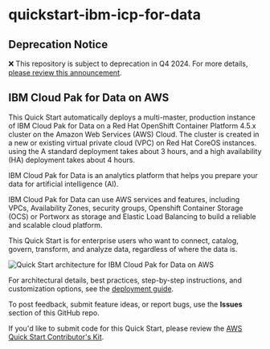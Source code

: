 # quickstart-ibm-icp-for-data
## Deprecation Notice

:x: This repository is subject to deprecation in Q4 2024. For more details, [please review this announcement](https://github.com/aws-ia/.announcements/issues/1). 


## IBM Cloud Pak for Data on AWS

This Quick Start automatically deploys a multi-master, production instance of IBM Cloud Pak for Data on a Red Hat OpenShift Container Platform 4.5.x cluster on the Amazon Web Services (AWS) Cloud. The cluster is created in a new or existing virtual private cloud (VPC) on Red Hat CoreOS instances. using the A standard deployment takes about 3 hours, and a high availability (HA) deployment takes about 4 hours. 

IBM Cloud Pak for Data is an analytics platform that helps you prepare your data for artificial intelligence (AI). 

IBM Cloud Pak for Data can use AWS services and features, including VPCs, Availability Zones, security groups, Openshift Container Storage (OCS) or Portworx  as storage and Elastic Load Balancing to build a reliable and scalable cloud platform.

This Quick Start is for enterprise users who want to connect, catalog, govern, transform, and analyze data, regardless of where the data is.

![Quick Start architecture for IBM Cloud Pak for Data on AWS](https://d1.awsstatic.com/partner-network/QuickStart/datasheets/ibm-cloud-pak-for-data-on-aws-architecture.9381bd4f0600ac64f5d2656568373d4d8a744cf6.png)

For architectural details, best practices, step-by-step instructions, and customization options, see the [deployment guide](https://fwd.aws/AYp9v).

To post feedback, submit feature ideas, or report bugs, use the **Issues** section of this GitHub repo.

If you'd like to submit code for this Quick Start, please review the [AWS Quick Start Contributor's Kit](https://aws-quickstart.github.io/).
